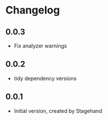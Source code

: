 # Changelog

## 0.0.3

- Fix analyzer warnings

## 0.0.2

- tidy dependency versions

## 0.0.1

- Initial version, created by Stagehand
